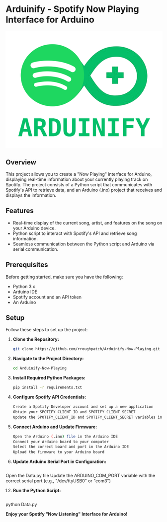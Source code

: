 # Arduinify - Spotify Now Playing Interface for Arduino

<p align="center">
  <img src="https://github.com/rroughpatch/Arduinify-Now-Playing/blob/main/assets/logo.png" alt="Project Image">
</p>

## Overview

This project allows you to create a "Now Playing" interface for Arduino, displaying real-time information about your currently playing track on Spotify. The project consists of a Python script that communicates with Spotify's API to retrieve data, and an Arduino (.ino) project that receives and displays the information.

## Features

- Real-time display of the current song, artist, and features on the song on your Arduino device.
- Python script to interact with Spotify's API and retrieve song information.
- Seamless communication between the Python script and Arduino via serial communication.

## Prerequisites

Before getting started, make sure you have the following:

- Python 3.x
- Arduino IDE
- Spotify account and an API token
- An Arduino

## Setup

Follow these steps to set up the project:

1. **Clone the Repository:**
   ```bash
   git clone https://github.com/rroughpatch/Arduinify-Now-Playing.git

2. **Navigate to the Project Directory:**
   ```bash
   cd Arduinify-Now-Playing

4. **Install Required Python Packages:**
   ```bash
   pip install -r requirements.txt

6. **Configure Spotify API Credentials:**
   ```bash
   Create a Spotify Developer account and set up a new application
   Obtain your SPOTIFY_CLIENT_ID and SPOTIFY_CLIENT_SECRET
   Update the SPOTIFY_CLIENT_ID and SPOTIFY_CLIENT_SECRET variables in the dotenv environment

8. **Connect Arduino and Update Firmware:**
   ```bash
   Open the Arduino (.ino) file in the Arduino IDE
   Connect your Arduino board to your computer
   Select the correct board and port in the Arduino IDE
   Upload the firmware to your Arduino board

10. **Update Arduino Serial Port in Configuration:**
    ```bash
   Open the Data.py file
   Update the ARDUINO_COM_PORT variable with the correct serial port (e.g., "/dev/ttyUSB0" or "com3")

12. **Run the Python Script:**
    ```bash
   python Data.py

**Enjoy your Spotify "Now Listening" Interface for Arduino!**
